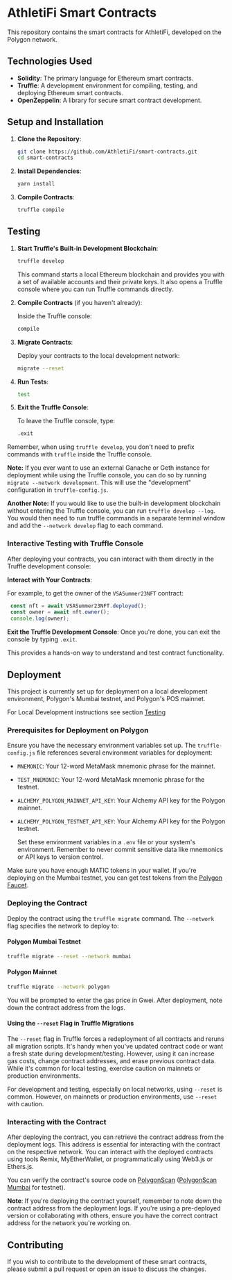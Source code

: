 # AthletiFi Smart Contracts

This repository contains the smart contracts for AthletiFi, developed on the Polygon network.

## Technologies Used

- **Solidity**: The primary language for Ethereum smart contracts.
- **Truffle**: A development environment for compiling, testing, and deploying Ethereum smart contracts.
- **OpenZeppelin**: A library for secure smart contract development.

## Setup and Installation

1. **Clone the Repository**:

   ```zsh
   git clone https://github.com/AthletiFi/smart-contracts.git
   cd smart-contracts
   ```

2. **Install Dependencies**:

   ```zsh
   yarn install
   ```

3. **Compile Contracts**:

   ```zsh
   truffle compile
   ```

## Testing

1. **Start Truffle's Built-in Development Blockchain**:

   ```zsh
   truffle develop
   ```

   This command starts a local Ethereum blockchain and provides you with a set of available accounts and their private keys. It also opens a Truffle console where you can run Truffle commands directly.

2. **Compile Contracts** (if you haven't already):

   Inside the Truffle console:

   ```zsh
   compile
   ```

3. **Migrate Contracts**:

   Deploy your contracts to the local development network:

   ```zsh
   migrate --reset
   ```

4. **Run Tests**:

   ```zsh
   test
   ```

5. **Exit the Truffle Console**:

   To leave the Truffle console, type:

   ```zsh
   .exit
   ```

Remember, when using `truffle develop`, you don't need to prefix commands with `truffle` inside the Truffle console.

**Note:** If you ever want to use an external Ganache or Geth instance for deployment while using the Truffle console, you can do so by running `migrate --network development`. This will use the "development" configuration in `truffle-config.js`.

**Another Note:** If you would like to use the built-in development blockchain without entering the Truffle console, you can run `truffle develop --log`. You would then need to run truffle commands in a separate terminal window and add the `--network develop` flag to each command.

### Interactive Testing with Truffle Console

After deploying your contracts, you can interact with them directly in the Truffle development console:

**Interact with Your Contracts**:

   For example, to get the owner of the `VSASummer23NFT` contract:

  ```javascript
   const nft = await VSASummer23NFT.deployed();
   const owner = await nft.owner();
   console.log(owner);
  ```

**Exit the Truffle Development Console**:
   Once you're done, you can exit the console by typing `.exit`.

This provides a hands-on way to understand and test contract functionality.

## Deployment

This project is currently set up for deployment on a local development environment, Polygon's Mumbai testnet, and Polygon's POS mainnet.

For Local Development instructions see section [Testing](#testing)

### Prerequisites for Deployment on Polygon

Ensure you have the necessary environment variables set up. The `truffle-config.js` file references several environment variables for deployment:

- `MNEMONIC`: Your 12-word MetaMask mnemonic phrase for the mainnet.
- `TEST_MNEMONIC`: Your 12-word MetaMask mnemonic phrase for the testnet.
- `ALCHEMY_POLYGON_MAINNET_API_KEY`: Your Alchemy API key for the Polygon mainnet.
- `ALCHEMY_POLYGON_TESTNET_API_KEY`: Your Alchemy API key for the Polygon testnet.

   Set these environment variables in a `.env` file or your system's environment. Remember to never commit sensitive data like mnemonics or API keys to version control.

Make sure you have enough MATIC tokens in your wallet. If you're deploying on the Mumbai testnet, you can get test tokens from the [Polygon Faucet](https://faucet.polygon.technology).

### Deploying the Contract

Deploy the contract using the `truffle migrate` command. The `--network` flag specifies the network to deploy to:

#### Polygon Mumbai Testnet

   ```bash
   truffle migrate --reset --network mumbai
   ```

#### Polygon Mainnet

   ```bash
   truffle migrate --network polygon
   ```

You will be prompted to enter the gas price in Gwei. After deployment, note down the contract address from the logs.

#### Using the `--reset` Flag in Truffle Migrations

The `--reset` flag in Truffle forces a redeployment of all contracts and reruns all migration scripts. It's handy when you've updated contract code or want a fresh state during development/testing. However, using it can increase gas costs, change contract addresses, and erase previous contract data. While it's common for local testing, exercise caution on mainnets or production environments.

For development and testing, especially on local networks, using `--reset` is common. However, on mainnets or production environments, use `--reset` with caution.

### Interacting with the Contract

After deploying the contract, you can retrieve the contract address from the deployment logs. This address is essential for interacting with the contract on the respective network. You can interact with the deployed contracts using tools Remix, MyEtherWallet, or programmatically using Web3.js or Ethers.js.

You can verify the contract's source code on [PolygonScan](https://polygonscan.com/) ([PolygonScan Mumbai](https://mumbai.polygonscan.com/) for testnet).

**Note**: If you're deploying the contract yourself, remember to note down the contract address from the deployment logs. If you're using a pre-deployed version or collaborating with others, ensure you have the correct contract address for the network you're working on.

## Contributing

If you wish to contribute to the development of these smart contracts, please submit a pull request or open an issue to discuss the changes.
